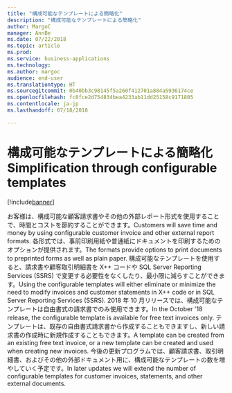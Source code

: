 ```yaml
---
title: "構成可能なテンプレートによる簡略化"
description: "構成可能なテンプレートによる簡略化"
author: MargoC
manager: AnnBe
ms.date: 07/22/2018
ms.topic: article
ms.prod: 
ms.service: business-applications
ms.technology: 
ms.author: margoc
audience: end-user
ms.translationtype: HT
ms.sourcegitcommit: 0b40bb3c98145f5a260f412701a884a5936174ce
ms.openlocfilehash: fc0fce2d754834bea4233ab11dd25158c9171805
ms.contentlocale: ja-jp
ms.lasthandoff: 07/18/2018

---
```

#  <a name="simplification-through-configurable-templates"></a><span data-ttu-id="9eb4c-103">構成可能なテンプレートによる簡略化</span><span class="sxs-lookup"><span data-stu-id="9eb4c-103">Simplification through configurable templates</span></span> 

[!include[banner](../../includes/banner.md)]

<span data-ttu-id="9eb4c-104">お客様は、構成可能な顧客請求書やその他の外部レポート形式を使用することで、時間とコストを節約することができます。</span><span class="sxs-lookup"><span data-stu-id="9eb4c-104">Customers will save time and money by using configurable customer invoice and other external report formats.</span></span> <span data-ttu-id="9eb4c-105">各形式では、事前印刷用紙や普通紙にドキュメントを印刷するためのオプションが提供されます。</span><span class="sxs-lookup"><span data-stu-id="9eb4c-105">The formats provide options to print documents to preprinted forms as well as plain paper.</span></span> <span data-ttu-id="9eb4c-106">構成可能なテンプレートを使用すると、請求書や顧客取引明細書を X++ コードや SQL Server Reporting Services (SSRS) で変更する必要性をなくしたり、最小限に減らすことができます。</span><span class="sxs-lookup"><span data-stu-id="9eb4c-106">Using the configurable templates will either eliminate or minimize the need to modify invoices and customer statements in X++ code or in SQL Server Reporting Services (SSRS).</span></span> <span data-ttu-id="9eb4c-107">2018 年 10 月リリースでは、構成可能なテンプレートは自由書式の請求書でのみ使用できます。</span><span class="sxs-lookup"><span data-stu-id="9eb4c-107">In the October '18 release, the configurable template is available for free text invoices only.</span></span> <span data-ttu-id="9eb4c-108">テンプレートは、既存の自由書式請求書から作成することもできますし、新しい請求書の作成時に新規作成することもできます。</span><span class="sxs-lookup"><span data-stu-id="9eb4c-108">A template can be created from an existing free text invoice, or a new template can be created and used when creating new invoices.</span></span> <span data-ttu-id="9eb4c-109">今後の更新プログラムでは、顧客請求書、取引明細書、およびその他の外部ドキュメント用に、構成可能なテンプレートの数を増やしていく予定です。</span><span class="sxs-lookup"><span data-stu-id="9eb4c-109">In later updates we will extend the number of configurable templates for customer invoices, statements, and other external documents.</span></span>

